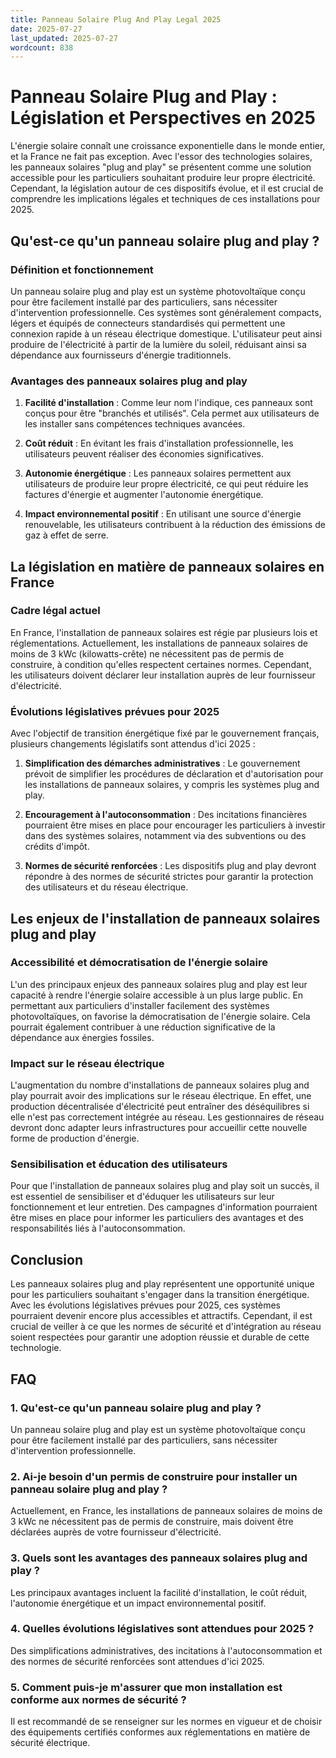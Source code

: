 ```yaml
---
title: Panneau Solaire Plug And Play Legal 2025
date: 2025-07-27
last_updated: 2025-07-27
wordcount: 838
---
```


# Panneau Solaire Plug and Play : Législation et Perspectives en 2025

L'énergie solaire connaît une croissance exponentielle dans le monde entier, et la France ne fait pas exception. Avec l'essor des technologies solaires, les panneaux solaires "plug and play" se présentent comme une solution accessible pour les particuliers souhaitant produire leur propre électricité. Cependant, la législation autour de ces dispositifs évolue, et il est crucial de comprendre les implications légales et techniques de ces installations pour 2025.

## Qu'est-ce qu'un panneau solaire plug and play ?

### Définition et fonctionnement

Un panneau solaire plug and play est un système photovoltaïque conçu pour être facilement installé par des particuliers, sans nécessiter d'intervention professionnelle. Ces systèmes sont généralement compacts, légers et équipés de connecteurs standardisés qui permettent une connexion rapide à un réseau électrique domestique. L'utilisateur peut ainsi produire de l'électricité à partir de la lumière du soleil, réduisant ainsi sa dépendance aux fournisseurs d'énergie traditionnels.

### Avantages des panneaux solaires plug and play

1. **Facilité d'installation** : Comme leur nom l'indique, ces panneaux sont conçus pour être "branchés et utilisés". Cela permet aux utilisateurs de les installer sans compétences techniques avancées.
   
2. **Coût réduit** : En évitant les frais d'installation professionnelle, les utilisateurs peuvent réaliser des économies significatives.

3. **Autonomie énergétique** : Les panneaux solaires permettent aux utilisateurs de produire leur propre électricité, ce qui peut réduire les factures d'énergie et augmenter l'autonomie énergétique.

4. **Impact environnemental positif** : En utilisant une source d'énergie renouvelable, les utilisateurs contribuent à la réduction des émissions de gaz à effet de serre.

## La législation en matière de panneaux solaires en France

### Cadre légal actuel

En France, l'installation de panneaux solaires est régie par plusieurs lois et réglementations. Actuellement, les installations de panneaux solaires de moins de 3 kWc (kilowatts-crête) ne nécessitent pas de permis de construire, à condition qu'elles respectent certaines normes. Cependant, les utilisateurs doivent déclarer leur installation auprès de leur fournisseur d'électricité.

### Évolutions législatives prévues pour 2025

Avec l'objectif de transition énergétique fixé par le gouvernement français, plusieurs changements législatifs sont attendus d'ici 2025 :

1. **Simplification des démarches administratives** : Le gouvernement prévoit de simplifier les procédures de déclaration et d'autorisation pour les installations de panneaux solaires, y compris les systèmes plug and play.

2. **Encouragement à l'autoconsommation** : Des incitations financières pourraient être mises en place pour encourager les particuliers à investir dans des systèmes solaires, notamment via des subventions ou des crédits d'impôt.

3. **Normes de sécurité renforcées** : Les dispositifs plug and play devront répondre à des normes de sécurité strictes pour garantir la protection des utilisateurs et du réseau électrique.

## Les enjeux de l'installation de panneaux solaires plug and play

### Accessibilité et démocratisation de l'énergie solaire

L'un des principaux enjeux des panneaux solaires plug and play est leur capacité à rendre l'énergie solaire accessible à un plus large public. En permettant aux particuliers d'installer facilement des systèmes photovoltaïques, on favorise la démocratisation de l'énergie solaire. Cela pourrait également contribuer à une réduction significative de la dépendance aux énergies fossiles.

### Impact sur le réseau électrique

L'augmentation du nombre d'installations de panneaux solaires plug and play pourrait avoir des implications sur le réseau électrique. En effet, une production décentralisée d'électricité peut entraîner des déséquilibres si elle n'est pas correctement intégrée au réseau. Les gestionnaires de réseau devront donc adapter leurs infrastructures pour accueillir cette nouvelle forme de production d'énergie.

### Sensibilisation et éducation des utilisateurs

Pour que l'installation de panneaux solaires plug and play soit un succès, il est essentiel de sensibiliser et d'éduquer les utilisateurs sur leur fonctionnement et leur entretien. Des campagnes d'information pourraient être mises en place pour informer les particuliers des avantages et des responsabilités liés à l'autoconsommation.

## Conclusion

Les panneaux solaires plug and play représentent une opportunité unique pour les particuliers souhaitant s'engager dans la transition énergétique. Avec les évolutions législatives prévues pour 2025, ces systèmes pourraient devenir encore plus accessibles et attractifs. Cependant, il est crucial de veiller à ce que les normes de sécurité et d'intégration au réseau soient respectées pour garantir une adoption réussie et durable de cette technologie.

## FAQ

### 1. Qu'est-ce qu'un panneau solaire plug and play ?

Un panneau solaire plug and play est un système photovoltaïque conçu pour être facilement installé par des particuliers, sans nécessiter d'intervention professionnelle.

### 2. Ai-je besoin d'un permis de construire pour installer un panneau solaire plug and play ?

Actuellement, en France, les installations de panneaux solaires de moins de 3 kWc ne nécessitent pas de permis de construire, mais doivent être déclarées auprès de votre fournisseur d'électricité.

### 3. Quels sont les avantages des panneaux solaires plug and play ?

Les principaux avantages incluent la facilité d'installation, le coût réduit, l'autonomie énergétique et un impact environnemental positif.

### 4. Quelles évolutions législatives sont attendues pour 2025 ?

Des simplifications administratives, des incitations à l'autoconsommation et des normes de sécurité renforcées sont attendues d'ici 2025.

### 5. Comment puis-je m'assurer que mon installation est conforme aux normes de sécurité ?

Il est recommandé de se renseigner sur les normes en vigueur et de choisir des équipements certifiés conformes aux réglementations en matière de sécurité électrique.